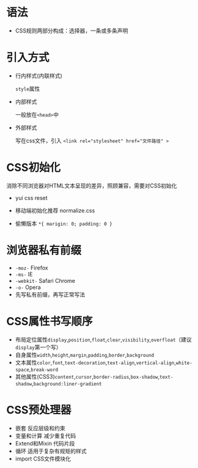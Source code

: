 # 语法

- CSS规则两部分构成：选择器，一条或多条声明



# 引入方式

- 行内样式(内联样式)

  `style`属性

- 内部样式

  一般放在`<head>`中<style></style>

- 外部样式

  写在css文件，引入 `<link rel="stylesheet" href="文件路径" >`








# CSS初始化

消除不同浏览器对HTML文本呈现的差异，照顾兼容，需要对CSS初始化

- yui css reset

- 移动端初始化推荐 normalize.css
- 偷懒版本 `*{ marigin: 0; padding: 0 }`



# 浏览器私有前缀

- `-moz-` Firefox
- `-ms-` IE
- `-webkit-` Safari Chrome
- `-o-` Opera
- 先写私有前缀，再写正常写法



# CSS属性书写顺序

- 布局定位属性`display`,`position`,`float`,`clear`,`visibility`,`overfloat`（建议`display`第一个写）
- 自身属性`width`,`height`,`margin`,`padding`,`border`,`background`
- 文本属性`color`,`font`,`text-decoration`,`text-align`,`vertical-align`,`white-space`,`break-word`
- 其他属性(CSS3)`content`,`cursor`,`border-radius`,`box-shadow`,`text-shadow`,`background:liner-gradient`

 





# CSS预处理器

- 嵌套 反应层级和约束
- 变量和计算 减少重复代码
- Extend和Mixin 代码片段
- 循环 适用于复杂有规矩的样式
- import CSS文件模块化





